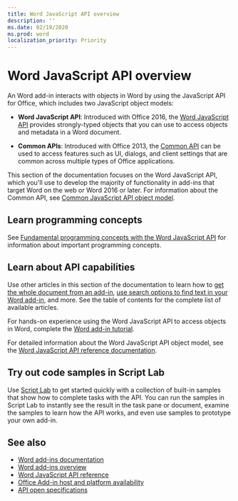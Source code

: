 ```yaml
---
title: Word JavaScript API overview
description: ''
ms.date: 02/19/2020
ms.prod: word
localization_priority: Priority
---
```


# Word JavaScript API overview

An Word add-in interacts with objects in Word by using the JavaScript API for Office, which includes two JavaScript object models:

* **Word JavaScript API**: Introduced with Office 2016, the [Word JavaScript API](/javascript/api/word) provides strongly-typed objects that you can use to access objects and metadata in a Word document. 

* **Common APIs**: Introduced with Office 2013, the [Common API](/javascript/api/office) can be used to access features such as UI, dialogs, and client settings that are common across multiple types of Office applications.

This section of the documentation focuses on the Word JavaScript API, which you'll use to develop the majority of functionality in add-ins that target Word on the web or Word 2016 or later. For information about the Common API, see [Common JavaScript API object model](../../develop/office-javascript-api-object-model.md). 

## Learn programming concepts

See [Fundamental programming concepts with the Word JavaScript API](../../word/word-add-ins-core-concepts.md) for information about important programming concepts.
 
## Learn about API capabilities

Use other articles in this section of the documentation to learn how to [get the whole document from an add-in](../../word/get-the-whole-document-from-an-add-in-for-word.md), [use search options to find text in your Word add-in](../../word/search-option-guidance.md), and more. See the table of contents for the complete list of available articles.

For hands-on experience using the Word JavaScript API to access objects in Word, complete the [Word add-in tutorial](../../tutorials/word-tutorial.md). 

For detailed information about the Word JavaScript API object model, see the [Word JavaScript API reference documentation](/javascript/api/word).

## Try out code samples in Script Lab

Use [Script Lab](../../overview/explore-with-script-lab.md) to get started quickly with a collection of built-in samples that show how to complete tasks with the API. You can run the samples in Script Lab to instantly see the result in the task pane or document, examine the samples to learn how the API works, and even use samples to prototype your own add-in.

## See also

- [Word add-ins documentation](../../word/index.md)
- [Word add-ins overview](../../word/word-add-ins-programming-overview.md)
- [Word JavaScript API reference](/javascript/api/word)
- [Office Add-in host and platform availability](../../overview/office-add-in-availability.md)
- [API open specifications](../openspec/openspec.md)

